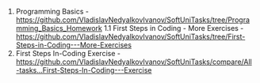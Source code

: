 1. Programming Basics                         - https://github.com/VladislavNedyalkovIvanov/SoftUniTasks/tree/Programming_Basics_Homework
1.1 First Steps in Coding - More Exercises    - https://github.com/VladislavNedyalkovIvanov/SoftUniTasks/tree/First-Steps-in-Coding---More-Exercises
2. First Steps In-Coding Exercise             - https://github.com/VladislavNedyalkovIvanov/SoftUniTasks/compare/All-tasks...First-Steps-In-Coding---Exercise
